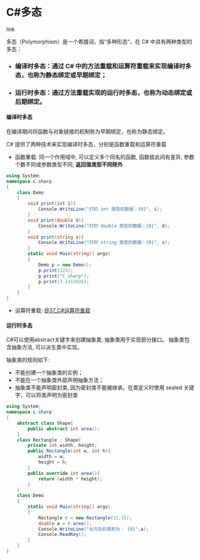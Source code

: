 # C#多态

link

多态（Polymorphism）是一个希腊词，指“多种形态”，在 C# 中具有两种类型的多态：

- ### 编译时多态：通过 C# 中的方法重载和运算符重载来实现编译时多态，也称为静态绑定或早期绑定；

- ### 运行时多态：通过方法重载实现的运行时多态，也称为动态绑定或后期绑定。

#### 编译时多态

在编译期间将函数与对象链接的机制称为早期绑定，也称为静态绑定。

C# 提供了两种技术来实现编译时多态，分别是函数重载和运算符重载

- 函数重载: 同一个作用域中, 可以定义多个同名的函数, 函数彼此间有差异, 参数个数不同或参数类型不同, **返回值类型不同除外**

```C#
using System;
namespace c.sharp
{
    class Demo
    {
        void print(int i){
            Console.WriteLine("打印 int 类型的数据：{0}", i);
        }
        void print(double d){
            Console.WriteLine("打印 double 类型的数据：{0}", d);
        }
        void print(string s){
            Console.WriteLine("打印 string 类型的数据：{0}", s);
        }
        static void Main(string[] args) 
        {
            Demo p = new Demo();
            p.print(123);
            p.print("C sharp");
            p.print(3.1415926);
        }
    }
}
```

- 运算符重载: [@37_C#运算符重载](./@37_C#运算符重载.md)

#### 运行时多态

C#可以使用abstract关键字来创建抽象类, 抽象类用于实现部分接口。 抽象类包含抽象方法, 可以派生类中实现。

抽象类的规则如下:

- 不能创建一个抽象类的实例；
- 不能在一个抽象类外部声明抽象方法；
- 抽象类不能声明密封类, 因为密封类不能被继承。在类定义时使用 sealed 关键字，可以将类声明为密封类

```C#
using System;
namespace c.sharp
{
    abstract class Shape{
        public abstract int area();
    }
    class Rectangle : Shape{
        private int width, height;
        public Rectangle(int w, int h){
            width = w;
            height = h;
        }
        public override int area(){
            return (width * height);
        }
    }
    class Demo
    {
        static void Main(string[] args) 
        {
            Rectangle r = new Rectangle(12,15);
            double a = r.area();
            Console.WriteLine("长方形的面积为： {0}",a);
            Console.ReadKey();
        }
    }
}
```



